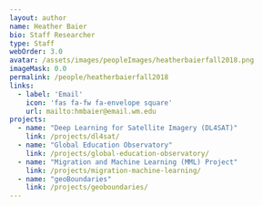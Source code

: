 ```yaml
---
layout: author
name: Heather Baier
bio: Staff Researcher
type: Staff
webOrder: 3.0
avatar: /assets/images/peopleImages/heatherbaierfall2018.png
imageMask: 0.0
permalink: /people/heatherbaierfall2018
links:
  - label: 'Email'
    icon: 'fas fa-fw fa-envelope square'
    url: mailto:hmbaier@email.wm.edu
projects:
  - name: "Deep Learning for Satellite Imagery (DL4SAT)"
    link: /projects/dl4sat/
  - name: "Global Education Observatory"
    link: /projects/global-education-observatory/
  - name: "Migration and Machine Learning (MML) Project"
    link: /projects/migration-machine-learning/
  - name: "geoBoundaries"
    link: /projects/geoboundaries/
---
```

